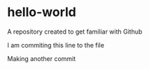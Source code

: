 # hello-world
A repository created to get familiar with Github

I am commiting this line to the file

Making another commit
